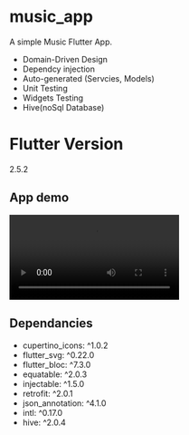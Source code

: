# music_app

A simple Music Flutter App.

- Domain-Driven Design
- Dependcy injection
- Auto-generated (Servcies, Models)
- Unit Testing
- Widgets Testing
- Hive(noSql Database)
# Flutter Version
2.5.2

## App demo

![](music_app_demo.webm)

## Dependancies
- cupertino_icons: ^1.0.2
- flutter_svg: ^0.22.0
- flutter_bloc: ^7.3.0
- equatable: ^2.0.3
- injectable: ^1.5.0
- retrofit: ^2.0.1
- json_annotation: ^4.1.0
- intl: ^0.17.0
- hive: ^2.0.4